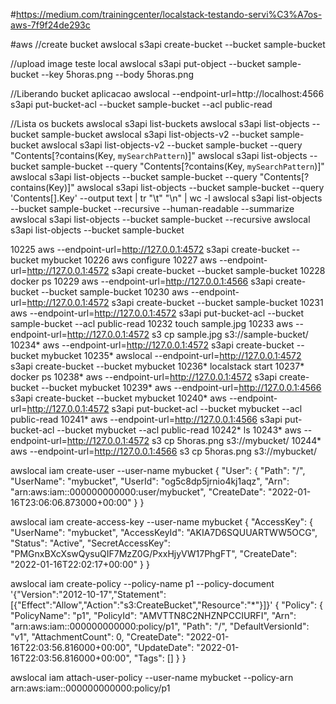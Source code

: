 #https://medium.com/trainingcenter/localstack-testando-servi%C3%A7os-aws-7f9f24de293c

#aws
//create bucket
awslocal s3api create-bucket --bucket sample-bucket

//upload image teste local
awslocal s3api put-object --bucket sample-bucket --key 5horas.png --body 5horas.png

//Liberando bucket aplicacao
awslocal --endpoint-url=http://localhost:4566 s3api put-bucket-acl --bucket sample-bucket --acl public-read

//Lista os buckets
awslocal s3api list-buckets
awslocal s3api list-objects --bucket sample-bucket
awslocal s3api list-objects-v2 --bucket sample-bucket
awslocal s3api list-objects-v2 --bucket sample-bucket --query "Contents[?contains(Key, `mySearchPattern`)]"
awslocal s3api list-objects --bucket sample-bucket --query "Contents[?contains(Key, `mySearchPattern`)]"
awslocal s3api list-objects --bucket sample-bucket --query "Contents[?contains(Key)]"
awslocal s3api list-objects --bucket sample-bucket --query 'Contents[].Key' --output text | tr "\t" "\n" | wc -l
awslocal s3api list-objects --bucket sample-bucket --recursive --human-readable --summarize
awslocal s3api list-objects --bucket sample-bucket --recursive
awslocal s3api list-objects --bucket sample-bucket

10225  aws --endpoint-url=http://127.0.0.1:4572 s3api create-bucket --bucket mybucket
10226  aws configure
10227  aws --endpoint-url=http://127.0.0.1:4572 s3api create-bucket --bucket sample-bucket
10228  docker ps
10229  aws --endpoint-url=http://127.0.0.1:4566 s3api create-bucket --bucket sample-bucket
10230  aws --endpoint-url=http://127.0.0.1:4572 s3api create-bucket --bucket sample-bucket
10231  aws --endpoint-url=http://127.0.0.1:4572 s3api put-bucket-acl --bucket sample-bucket --acl public-read
10232  touch sample.jpg
10233  aws --endpoint-url=http://127.0.0.1:4572 s3 cp sample.jpg s3://sample-bucket/
10234* aws --endpoint-url=http://127.0.0.1:4572 s3api create-bucket --bucket mybucket
10235* awslocal --endpoint-url=http://127.0.0.1:4572 s3api create-bucket --bucket mybucket
10236* localstack start
10237* docker ps
10238* aws --endpoint-url=http://127.0.0.1:4572 s3api create-bucket --bucket mybucket
10239* aws --endpoint-url=http://127.0.0.1:4566 s3api create-bucket --bucket mybucket
10240* aws --endpoint-url=http://127.0.0.1:4572 s3api put-bucket-acl --bucket mybucket --acl public-read
10241* aws --endpoint-url=http://127.0.0.1:4566 s3api put-bucket-acl --bucket mybucket --acl public-read
10242* ls
10243* aws --endpoint-url=http://127.0.0.1:4572 s3 cp 5horas.png s3://mybucket/
10244* aws --endpoint-url=http://127.0.0.1:4566 s3 cp 5horas.png s3://mybucket/

awslocal iam create-user --user-name mybucket
{
    "User": {
        "Path": "/",
        "UserName": "mybucket",
        "UserId": "og5c8dp5jrnio4kj1aqz",
        "Arn": "arn:aws:iam::000000000000:user/mybucket",
        "CreateDate": "2022-01-16T23:06:06.873000+00:00"
    }
}

awslocal iam create-access-key --user-name mybucket
{
    "AccessKey": {
        "UserName": "mybucket",
        "AccessKeyId": "AKIA7D6SQUUARTWW5OCG",
        "Status": "Active",
        "SecretAccessKey": "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",
        "CreateDate": "2022-01-16T22:02:17+00:00"
    }
}


awslocal iam create-policy --policy-name p1 --policy-document '{"Version":"2012-10-17","Statement":[{"Effect":"Allow","Action":"s3:CreateBucket","Resource":"*"}]}'
{
    "Policy": {
        "PolicyName": "p1",
        "PolicyId": "AMVTTN8C2NHZNPCCIURFI",
        "Arn": "arn:aws:iam::000000000000:policy/p1",
        "Path": "/",
        "DefaultVersionId": "v1",
        "AttachmentCount": 0,
        "CreateDate": "2022-01-16T22:03:56.816000+00:00",
        "UpdateDate": "2022-01-16T22:03:56.816000+00:00",
        "Tags": []
    }
}

awslocal iam attach-user-policy --user-name mybucket --policy-arn arn:aws:iam::000000000000:policy/p1
